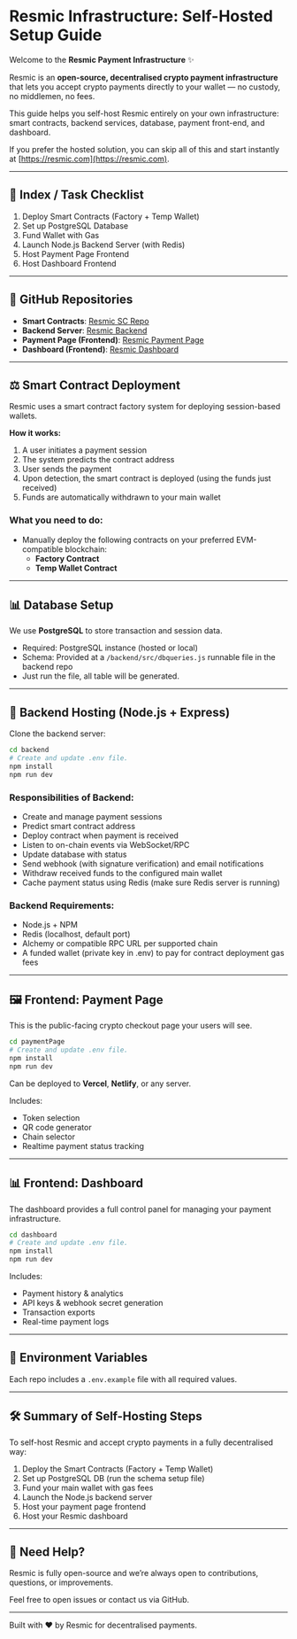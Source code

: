 # Resmic Infrastructure: Self-Hosted Setup Guide

Welcome to the **Resmic Payment Infrastructure** ✨

Resmic is an **open-source, decentralised crypto payment infrastructure** that lets you accept crypto payments directly to your wallet — no custody, no middlemen, no fees.

This guide helps you self-host Resmic entirely on your own infrastructure: smart contracts, backend services, database, payment front-end, and dashboard.

If you prefer the hosted solution, you can skip all of this and start instantly at [https://resmic.com](https://resmic.com).

---

## 🧭 Index / Task Checklist

1. Deploy Smart Contracts (Factory + Temp Wallet)
2. Set up PostgreSQL Database
3. Fund Wallet with Gas
4. Launch Node.js Backend Server (with Redis)
5. Host Payment Page Frontend
6. Host Dashboard Frontend

---

## 📂 GitHub Repositories

- **Smart Contracts**: [Resmic SC Repo](https://github.com/0xResmic/Resmic-PRO/smartContract)
- **Backend Server**: [Resmic Backend](https://github.com/0xResmic/Resmic-PRO/backend)
- **Payment Page (Frontend)**: [Resmic Payment Page](https://github.com/0xResmic/Resmic-PRO/paymentPage)
- **Dashboard (Frontend)**: [Resmic Dashboard](https://github.com/0xResmic/Resmic-PRO/dashboard)

---

## ⚖️ Smart Contract Deployment

Resmic uses a smart contract factory system for deploying session-based wallets.

**How it works:**
1. A user initiates a payment session
2. The system predicts the contract address
3. User sends the payment
4. Upon detection, the smart contract is deployed (using the funds just received)
5. Funds are automatically withdrawn to your main wallet

### What you need to do:
- Manually deploy the following contracts on your preferred EVM-compatible blockchain:
  - **Factory Contract**
  - **Temp Wallet Contract**

---

## 📊 Database Setup

We use **PostgreSQL** to store transaction and session data.

- Required: PostgreSQL instance (hosted or local)
- Schema: Provided at a `/backend/src/dbqueries.js` runnable file in the backend repo 
- Just run the file, all table will be generated.

---

## 🚀 Backend Hosting (Node.js + Express)

Clone the backend server:
```bash
cd backend
# Create and update .env file.
npm install
npm run dev
```

### Responsibilities of Backend:
- Create and manage payment sessions
- Predict smart contract address
- Deploy contract when payment is received
- Listen to on-chain events via WebSocket/RPC
- Update database with status
- Send webhook (with signature verification) and email notifications
- Withdraw received funds to the configured main wallet
- Cache payment status using Redis (make sure Redis server is running)

### Backend Requirements:
- Node.js + NPM
- Redis (localhost, default port)
- Alchemy or compatible RPC URL per supported chain
- A funded wallet (private key in .env) to pay for contract deployment gas fees

---

## 🖼️ Frontend: Payment Page

This is the public-facing crypto checkout page your users will see.

```bash
cd paymentPage
# Create and update .env file.
npm install
npm run dev
```

Can be deployed to **Vercel**, **Netlify**, or any server.

Includes:
- Token selection
- QR code generator
- Chain selector
- Realtime payment status tracking

---

## 📊 Frontend: Dashboard

The dashboard provides a full control panel for managing your payment infrastructure.

```bash
cd dashboard
# Create and update .env file.
npm install
npm run dev
```

Includes:
- Payment history & analytics
- API keys & webhook secret generation
- Transaction exports
- Real-time payment logs

---

## 🔐 Environment Variables

Each repo includes a `.env.example` file with all required values.

---

## 🛠 Summary of Self-Hosting Steps

To self-host Resmic and accept crypto payments in a fully decentralised way:

1. Deploy the Smart Contracts (Factory + Temp Wallet)
2. Set up PostgreSQL DB (run the schema setup file)
3. Fund your main wallet with gas fees
4. Launch the Node.js backend server
5. Host your payment page frontend
6. Host your Resmic dashboard

---

## 🛟 Need Help?

Resmic is fully open-source and we’re always open to contributions, questions, or improvements.

Feel free to open issues or contact us via GitHub.

---

Built with ❤️ by Resmic for decentralised payments.
